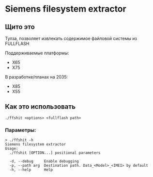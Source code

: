 # Siemens filesystem extractor

## Щито это
Тулза, позволяет извлекать содержимое файловой системы из FULLFLASH

Поддерживаемые платформы:
* X65
* X75

В разработке/планах на 2035:
* X85
* X55

## Как это использовать
```./ffshit <options> <fullflash path>```

### Параметры:

```
> ./ffshit -h
Siemens filesystem extractor
Usage:
  ./ffshit [OPTION...] positional parameters

  -d, --debug     Enable debugging
  -p, --path arg  Destination path. Data_<Model>_<IMEI> by default
  -h, --help      Help
```
